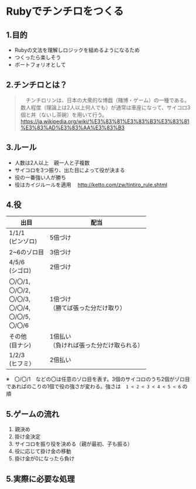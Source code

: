 # Rubyでチンチロをつくる
## 1.目的
- Rubyの文法を理解しロジックを組めるようになるため
- つくったら楽しそう
- ポートフォリオとして

## 2.チンチロとは？
> &emsp;チンチロリンは、日本の大衆的な博戯（賭博・ゲーム）の一種である。数人程度（理論上は2人以上何人でも）が通常は車座になって、サイコロ3個と丼（ないし茶碗）を用いて行う。  
https://ja.wikipedia.org/wiki/%E3%83%81%E3%83%B3%E3%83%81%E3%83%AD%E3%83%AA%E3%83%B3


## 3.ルール
- 人数は2人以上　親一人と子複数
- サイコロを3つ振り、出た目によって役が決まる
- 役の一番強い人が勝ち
- 役はカイジルールを適用
　http://ketto.com/zw/tintiro_rule.shtml

## 4.役
|  出目     |  配当  |
| ----      | ----              |
|  1/1/1 <br>(ピンゾロ)   |  5倍づけ  |
|  2~6のゾロ目   |  3倍づけ  |
|  4/5/6 <br>(シゴロ)   |  2倍づけ  |
|  〇/〇/1, <br>〇/〇/2, <br> 〇/〇/3,  <br>〇/〇/4, <br> 〇/〇/5, <br> 〇/〇/6 |  1倍づけ <br>（勝てば張った分だけ取り） |
|  その他 <br>(目ナシ)   |  1倍払い  <br>（負ければ張った分だけ取られる） |
|  1/2/3 <br>(ヒフミ）   |  2倍払い   |

※　〇/〇/1　などの〇は任意のゾロ目を表す。3個のサイコロのうち2個がゾロ目であればのこりの1個で役の強さが変わる。強さは　`1 < 2 < 3 < 4 < 5 < 6` の順


## 5.ゲームの流れ
1. 親決め
2. 掛け金決定
3. サイコロを振り役を決める（親が最初、子も振る）
4. 役に応じて掛け金の移動
5. 掛け金が0になったら負け

## 5.実際に必要な処理